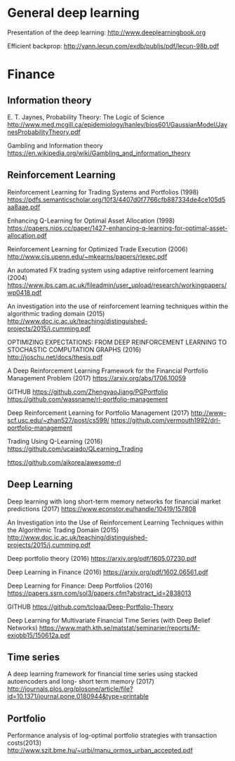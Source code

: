 # General deep learning

Presentation of the deep learning: http://www.deeplearningbook.org

Efficient backprop: http://yann.lecun.com/exdb/publis/pdf/lecun-98b.pdf

# Finance

## Information theory
E. T. Jaynes, Probability Theory: The Logic of Science
http://www.med.mcgill.ca/epidemiology/hanley/bios601/GaussianModel/JaynesProbabilityTheory.pdf

Gambling and Information theory
https://en.wikipedia.org/wiki/Gambling_and_information_theory

## Reinforcement Learning

Reinforcement Learning for Trading Systems and Portfolios (1998) https://pdfs.semanticscholar.org/10f3/4407d0f7766cfb887334de4ce105d5aa8aae.pdf

Enhancing Q-Learning for Optimal Asset Allocation (1998) https://papers.nips.cc/paper/1427-enhancing-q-learning-for-optimal-asset-allocation.pdf

Reinforcement Learning for Optimized Trade Execution (2006) http://www.cis.upenn.edu/~mkearns/papers/rlexec.pdf

An automated FX trading system using adaptive reinforcement learning (2004) https://www.jbs.cam.ac.uk/fileadmin/user_upload/research/workingpapers/wp0418.pdf

An investigation into the use of reinforcement learning techniques within the algorithmic trading domain (2015)
http://www.doc.ic.ac.uk/teaching/distinguished-projects/2015/j.cumming.pdf

OPTIMIZING EXPECTATIONS: FROM DEEP REINFORCEMENT LEARNING TO STOCHASTIC COMPUTATION GRAPHS (2016)
http://joschu.net/docs/thesis.pdf

A Deep Reinforcement Learning Framework for the Financial Portfolio Management Problem (2017) https://arxiv.org/abs/1706.10059

GITHUB https://github.com/ZhengyaoJiang/PGPortfolio https://github.com/wassname/rl-portfolio-management

Deep Reinforcement Learning for Portfolio Management (2017)
http://www-scf.usc.edu/~zhan527/post/cs599/
https://github.com/vermouth1992/drl-portfolio-management


Trading Using Q-Learning (2016)
https://github.com/ucaiado/QLearning_Trading


https://github.com/aikorea/awesome-rl


## Deep Learning
Deep learning with long short-term memory networks for financial market predictions (2017) https://www.econstor.eu/handle/10419/157808

An Investigation into the Use of Reinforcement Learning Techniques within the Algorithmic Trading Domain (2015) http://www.doc.ic.ac.uk/teaching/distinguished-projects/2015/j.cumming.pdf

Deep portfolio theory (2016) https://arxiv.org/pdf/1605.07230.pdf

Deep Learning in Finance (2016) https://arxiv.org/pdf/1602.06561.pdf

Deep Learning for Finance: Deep Portfolios (2016) https://papers.ssrn.com/sol3/papers.cfm?abstract_id=2838013

GITHUB https://github.com/tcloaa/Deep-Portfolio-Theory

Deep Learning for Multivariate Financial Time Series (with Deep Belief Networks)
https://www.math.kth.se/matstat/seminarier/reports/M-exjobb15/150612a.pdf

## Time series
A deep learning framework for financial time series using stacked autoencoders and long- short term memory (2017) http://journals.plos.org/plosone/article/file?id=10.1371/journal.pone.0180944&type=printable

## Portfolio
Performance analysis of log-optimal portfolio strategies with transaction costs(2013)
http://www.szit.bme.hu/~urbi/manu_ormos_urban_accepted.pdf
